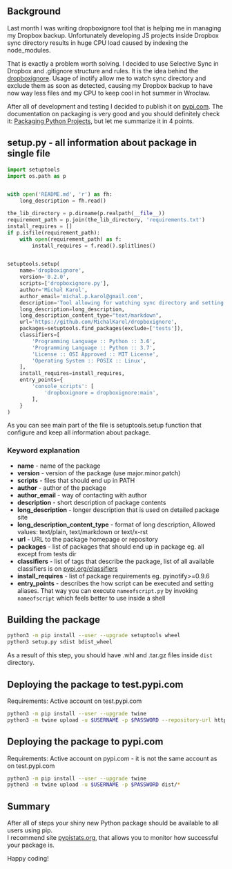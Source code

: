 ## Background
Last month I was writing dropboxignore tool that is helping me in managing my Dropbox backup. Unfortunately developing JS projects inside Dropbox sync directory results in huge CPU load caused by indexing the node_modules.  

That is exactly a problem worth solving. I decided to  use Selective Sync in Dropbox and .gitignore structure and rules. It is the idea behind the [dropboxignore](https://github.com/MichalKarol/dropboxignore). Usage of inotify allow me to watch sync directory and exclude them as soon as detected, causing my Dropbox backup to have now way less files and my CPU to keep cool in hot summer in Wrocław. 

After all of development and testing I decided to publish it on [pypi.com](pypi.com). The documentation on packaging is very good and you should definitely check it: [Packaging Python Projects](https://packaging.python.org/tutorials/packaging-projects/), but let me summarize it in 4 points.

## setup.py - all information about package in single file
``` python
import setuptools
import os.path as p


with open('README.md', 'r') as fh:
    long_description = fh.read()

the_lib_directory = p.dirname(p.realpath(__file__))
requirement_path = p.join(the_lib_directory, 'requirements.txt')
install_requires = []
if p.isfile(requirement_path):
    with open(requirement_path) as f:
        install_requires = f.read().splitlines()


setuptools.setup(
    name='dropboxignore',
    version='0.2.0',
    scripts=['dropboxignore.py'],
    author='Michał Karol',
    author_email='michal.p.karol@gmail.com',
    description='Tool allowing for watching sync directory and setting Dropbox to ignore paths using .dropboxignore',
    long_description=long_description,
    long_description_content_type="text/markdown",
    url='https://github.com/MichalKarol/dropboxignore',
    packages=setuptools.find_packages(exclude=['tests']),
    classifiers=[
        'Programming Language :: Python :: 3.6',
        'Programming Language :: Python :: 3.7',
        'License :: OSI Approved :: MIT License',
        'Operating System :: POSIX :: Linux',
    ],
    install_requires=install_requires,
    entry_points={
        'console_scripts': [
            'dropboxignore = dropboxignore:main',
        ],
    }
)

```

As you can see main part of the file is setuptools.setup function that configure and keep all information about package.

### Keyword explanation
* **name** - name of the package
* **version** - version of the package (use major.minor.patch)
* **scripts** - files that should end up in PATH
* **author** - author of the package
* **author_email** - way of contacting with author
* **description** - short description of package contents
* **long_description** - longer description that is used on detailed package site
* **long_description_content_type** - format of long description, Allowed values: text/plain, text/markdown or text/x-rst
* **url** - URL to the package homepage or repository
* **packages** - list of packages that should end up in package eg. all except from tests dir
* **classifiers** - list of tags that describe the package, list of all available classifiers is on [pypi.org/classifiers](https://pypi.org/classifiers)
* **install_requires** - list of package requirements eg. pyinotify>=0.9.6
* **entry_points** - describes the how script can be executed and setting aliases. That way you can execute `nameofscript.py` by invoking `nameofscript` which feels better to use inside a shell

## Building the package
``` sh
python3 -m pip install --user --upgrade setuptools wheel
python3 setup.py sdist bdist_wheel
```
As a result of this step, you should have .whl and .tar.gz files inside `dist` directory. 

## Deploying the package to test.pypi.com
Requirements: Active account on test.pypi.com

``` sh
python3 -m pip install --user --upgrade twine
python3 -m twine upload -u $USERNAME -p $PASSWORD --repository-url https://test.pypi.org/legacy/ dist/*
```

## Deploying the package to pypi.com
Requirements: Active account on pypi.com - it is not the same account as on test.pypi.com

``` sh
python3 -m pip install --user --upgrade twine
python3 -m twine upload -u $USERNAME -p $PASSWORD dist/*
```

## Summary
After all of steps your shiny new Python package should be available to all users using pip.  
I recommend site [pypistats.org](https://pypistats.org), that allows you to monitor how successful your package is.

Happy coding!